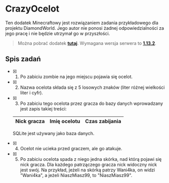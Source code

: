 # CrazyOcelot
Ten dodatek Minecraftowy jest rozwiązaniem zadania przykładowego dla projektu DiamondWorld.
Jego autor nie ponosi żadnej odpowiedzialności za jego pracę i nie będzie utrzymał go w przyszłości.

> Można pobrać dodatek [**tutaj**](https://github.com/Wani4ka/CrazyOcelot/releases).
> Wymagana wersja serwera to [**1.13.2**](https://cdn.getbukkit.org/spigot/spigot-1.13.2.jar).

## Spis zadań
- [x] 1.  Po zabiciu zombie na jego miejscu pojawia się ocelot.
- [x] 2.  Nazwa ocelota składa się z 5 losowych znaków (liter różnej wielkości liter i cyfr).
- [x] 3.  Po zabiciu tego ocelota przez gracza do bazy danych wprowadzany jest zapis takiej treści:
  
    | Nick gracza    | Imię ocelotu | Czas zabijania |
    | :------------- | :----------- | :------------- |

    SQLite jest używany jako baza danych.
- [x] 4. Ocelot nie ucieka przed graczem, ale go atakuje.
- [x] 5. Po zabiciu ocelota spada z niego jedna skórka, nad którą pojawi się nick gracza.
    Dla każdego patrzączego gracza nick widoczny nick jest swój. 
         Na przykład, jeżeli na skórką patrzy Wani4ka, on widzi "Wani4ka", a jeżeli NiaszMiasz99, to "NiaszMiasz99".